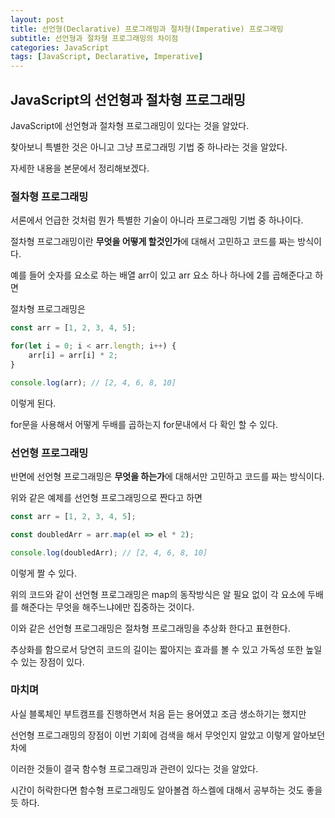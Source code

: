 ```yaml
---
layout: post
title: 선언형(Declarative) 프로그래밍과 절차형(Imperative) 프로그래밍
subtitle: 선언형과 절차형 프로그래밍의 차이점
categories: JavaScript
tags: [JavaScript, Declarative, Imperative]
---
```


JavaScript의 선언형과 절차형 프로그래밍
------------

JavaScript에 선언형과 절차형 프로그래밍이 있다는 것을 알았다.

찾아보니 특별한 것은 아니고 그냥 프로그래밍 기법 중 하나라는 것을 알았다.

자세한 내용을 본문에서 정리해보겠다.

### 절차형 프로그래밍 ###

서론에서 언급한 것처럼 뭔가 특별한 기술이 아니라 프로그래밍 기법 중 하나이다.

절차형 프로그래밍이란 **무엇을 어떻게 할것인가**에 대해서 고민하고 코드를 짜는 방식이다.

예를 들어 숫자를 요소로 하는 배열 arr이 있고 arr 요소 하나 하나에 2를 곱해준다고 하면

절차형 프로그래밍은

```javascript
const arr = [1, 2, 3, 4, 5];

for(let i = 0; i < arr.length; i++) {
	arr[i] = arr[i] * 2;
}

console.log(arr); // [2, 4, 6, 8, 10]
```

이렇게 된다.

for문을 사용해서 어떻게 두배를 곱하는지 for문내에서 다 확인 할 수 있다.

### 선언형 프로그래밍 ###

반면에 선언형 프로그래밍은 **무엇을 하는가**에 대해서만 고민하고 코드를 짜는 방식이다.

위와 같은 예제를 선언형 프로그래밍으로 짠다고 하면

```javascript
const arr = [1, 2, 3, 4, 5];

const doubledArr = arr.map(el => el * 2);

console.log(doubledArr); // [2, 4, 6, 8, 10]
```

이렇게 짤 수 있다.

위의 코드와 같이 선언형 프로그래밍은 map의 동작방식은 알 필요 없이 각 요소에 두배를 해준다는 무엇을 해주느냐에만 집중하는 것이다.

이와 같은 선언형 프로그래밍은 절차형 프로그래밍을 추상화 한다고 표현한다.

추상화를 함으로서 당연히 코드의 길이는 짧아지는 효과를 볼 수 있고 가독성 또한 높일 수 있는 장점이 있다.

### 마치며 ###

사실 블록체인 부트캠프를 진행하면서 처음 듣는 용어였고 조금 생소하기는 했지만

선언형 프로그래밍의 장점이 이번 기회에 검색을 해서 무엇인지 알았고 이렇게 알아보던 차에 

이러한 것들이 결국 함수형 프로그래밍과 관련이 있다는 것을 알았다.

시간이 허락한다면 함수형 프로그래밍도 알아볼겸 하스켈에 대해서 공부하는 것도 좋을 듯 하다.
